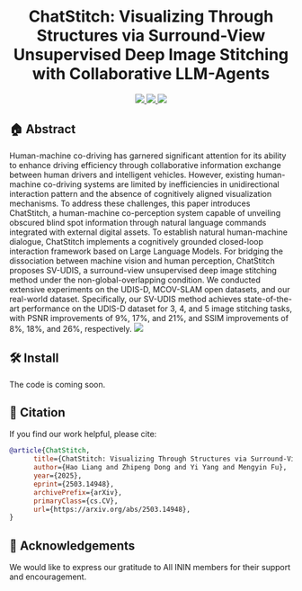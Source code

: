 <p align="center">
<h1 align="center"><strong> ChatStitch: Visualizing Through Structures via Surround-View Unsupervised Deep Image Stitching with Collaborative LLM-Agents</strong></h1>
</p>



<p align="center">
  <a href="https://inin-drops.github.io/UVM-VSS/" target='_blank'>
    <img src="https://img.shields.io/badge/Project-👔-green?">
  </a> 
  
  <a href="https://arxiv.org/pdf/2503.14948" target='_blank'>
    <img src="https://img.shields.io/badge/Paper-📖-blue?">
  </a> 
  
  <a href="https://youtu.be/CqoVZQdvxU4" target='_blank'>
    <img src="https://img.shields.io/badge/Video-📹-red?">
  </a> 
</p>


 ## 🏠  Abstract
Human-machine co-driving has garnered significant attention for its ability to enhance driving efficiency through collaborative information exchange between human drivers and intelligent vehicles. However, existing human-machine co-driving systems are limited by inefficiencies in unidirectional interaction pattern and the absence of cognitively aligned visualization mechanisms. To address these challenges, this paper introduces ChatStitch, a human-machine co-perception system capable of unveiling obscured blind spot information through natural language commands integrated with external digital assets. To establish natural human-machine dialogue, ChatStitch implements a cognitively grounded closed-loop interaction framework based on Large Language Models. For bridging the dissociation between machine vision and human perception, ChatStitch proposes SV-UDIS, a surround-view unsupervised deep image stitching method under the non-global-overlapping condition. We conducted extensive experiments on the UDIS-D, MCOV-SLAM open datasets, and our real-world dataset. Specifically, our SV-UDIS method achieves state-of-the-art performance on the UDIS-D dataset for 3, 4, and 5 image stitching tasks, with PSNR improvements of 9\%, 17\%, and 21\%, and SSIM improvements of 8\%, 18\%, and 26\%, respectively.
<img src="https://github.com/lhlawrence/UVM-VSS/blob/main/poster.png">


## 🛠  Install

The code is coming soon.

## 🔗 Citation

If you find our work helpful, please cite:

```bibtex
@article{ChatStitch,
      title={ChatStitch: Visualizing Through Structures via Surround-View Unsupervised Deep Image Stitching with Collaborative LLM-Agents}, 
      author={Hao Liang and Zhipeng Dong and Yi Yang and Mengyin Fu},
      year={2025},
      eprint={2503.14948},
      archivePrefix={arXiv},
      primaryClass={cs.CV},
      url={https://arxiv.org/abs/2503.14948}, 
}
```

## 👏 Acknowledgements
We would like to express our gratitude to All ININ members for their support and encouragement. 

